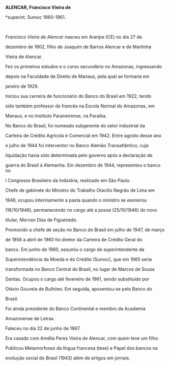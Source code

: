 **ALENCAR, Francisco Vieira de**



\*superint. Sumoc 1960-1961.



 



*Francisco Vieira de Alencar* nasceu em Araripe (CE) no dia 27 de

dezembro de 1902, filho de Joaquim de Barros Alencar e de Martinha

Vieira de Alencar.



Fez os primeiros estudos e o curso secundário no Amazonas, ingressando

depois na Faculdade de Direito de Manaus, pela qual se formaria em

janeiro de 1929.



Iniciou sua carreira de funcionário do Banco do Brasil em 1922, tendo

sido também professor de francês na Escola Normal do Amazonas, em

Manaus, e no Instituto Paraneirense, na Paraíba.



No Banco do Brasil, foi nomeado subgerente do setor industrial da

Carteira de Crédito Agrícola e Comercial em 1942. Entre agosto desse ano

e julho de 1944 foi interventor no Banco Alemão Transatlântico, cuja

liquidação havia sido determinada pelo governo após a declaração de

guerra do Brasil à Alemanha. Em dezembro de 1944, representou o banco no

I Congresso Brasileiro da Indústria, realizado em São Paulo.



Chefe de gabinete do Ministro do Trabalho Otacílio Negrão de Lima em

1946, ocupou interinamente a pasta quando o ministro se exonerou

(16/10/1946), permanecendo no cargo até a posse (25/10/1946) do novo

titular, Morvan Dias de Figueiredo.



Promovido a chefe de seção no Banco do Brasil em julho de 1947, de março

de 1956 a abril de 1960 foi diretor da Carteira de Crédito Geral do

banco. Em junho de 1960, assumiu o cargo de superintendente da

Superintendência da Moeda e do Crédito (Sumoc), que em 1965 seria

transformada no Banco Central do Brasil, no lugar de Marcos de Sousa

Dantas. Ocupou o cargo até fevereiro de 1961, sendo substituído por

Otávio Gouveia de Bulhões. Em seguida, aposentou-se pelo Banco do

Brasil.



Foi ainda presidente do Banco Continental e membro da Academia

Amazonense de Letras.



Faleceu no dia 22 de junho de 1967.



Era casado com Amélia Peres Vieira de Alencar, com quem teve um filho.



Publicou Metamorfoses da língua francesa (tese) e Papel dos bancos na

evolução social do Brasil (1943) além de artigos em jornais.



 



